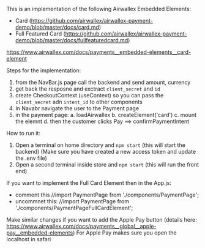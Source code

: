 This is an implementation of the following Airwallex Embedded Elements:

- Card (https://github.com/airwallex/airwallex-payment-demo/blob/master/docs/card.md)
- Full Featured Card (https://github.com/airwallex/airwallex-payment-demo/blob/master/docs/fullfeaturedcard.md)

https://www.airwallex.com/docs/payments__embedded-elements__card-element



Steps for the implementation:

1. from the NavBar.js page call the backend and send amount, currency 
2. get back the resposne and exctract `client_secret` and `id`
3. create CheckoutContext (useContext) so you can pass the `client_secret` adn `intent_id` to other components
4. In Navabr navigate the user to the Payment page
5. in the payment page:
    a. loadAirwallex
    b. createElement('card')
    c. mount the elemnt 
    d. then the customer clicks Pay ==> confirmPaymentIntent


How to run it:
1. Open a terminal on home directory and `npm start` (this will start the backend)
(Make sure you have created a new access token and update the .env file)
2. Open a second terminal inside store and `npm start` (this will run the front end)

If you want to implement the Full Card Element then in the App.js:
- comment this //import PaymentPage from './components/PaymentPage';
- uncommnet this: //import PaymentPage from './components/PaymentPageFullCardElement';

Make similar changes if you want to add the Apple Pay button 
(details here: https://www.airwallex.com/docs/payments__global__apple-pay__embedded-elements)
For Apple Pay makes sure you open the localhost in safari